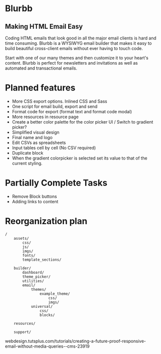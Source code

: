 Blurbb
======

Making HTML Email Easy
----------------------

Coding HTML emails that look good in all the major email clients is hard and time consuming. Blurbb is a WYSIWYG email builder that makes it easy to build beautiful cross-client emails without ever having to touch code.

Start with one of our many themes and then customize it to your heart's content. Blurbb is perfect for newsletters and invitations as well as automated and transactional emails.



Planned features
================

- More CSS export options. Inlined CSS and Sass
- One script for email build, export and send
- Format code for export (format text and format code modal)
- More resources in resource page
- Create a better color palette for the color picker UI / Switch to gradient picker?
- Simplified visual design
- Final name and logo
- Edit CSVs as spreadsheets
- Input tables cell by cell (No CSV required)
- Duplicate block
- When the gradient colorpicker is selected set its value to that of the current styling.


Partially Complete Tasks
========================

- Remove Block buttons
- Adding links to content


Reorganization plan
===================

	/
		assets/
			css/
			js/
			imgs/
			fonts/
			template_sections/

		builder/
			dashboard/
			theme_picker/
			utilities/
			email/
				themes/
					example_theme/
						css/
						imgs/
				universal/
					css/
					blocks/

		resources/

		support/



webdesign.tutsplus.com/tutorials/creating-a-future-proof-responsive-email-without-media-queries--cms-23919